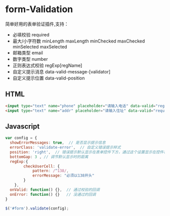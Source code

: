 # form-Validation
简单好用的表单验证插件,支持：
* 必填校验 required
* 最大/小字符数 minLength maxLength minChecked maxChecked minSelected maxSelected
* 邮箱类型 email
* 数字类型 number
* 正则表达式校验 regExp[regName]
* 自定义提示消息 data-valid-message-[validator]
* 自定义提示位置 data-valid-position

## HTML
```html
<input type="text" name="phone" placeholder="请输入电话" data-valid="regExp[checkUserCell]" >
<input type="text" name="addr" placeholder="请输入住址" data-valid="required, minLength[5], maxLength[10]" data-valid-position="bottom">
```
## Javascript
```javascript
var config = {
  showErrorMessages: true,  // 是否显示提示信息
  errorClass: 'validate-error',  // 自定义错误提示样式
  position: 'right',  // 错误提示默认显示在表单控件下方，通过这个设置显示在控件右方
  bottomGap: 3 , // 调节默认显示时的距离 
  regExp:{
		checkUserCell: {
			pattern: /^138/,
			errorMessage: "必须以138开头"
		}
	},
  onValid: function() {},  // 通过校验的回调
  onError: function() {}   // 没通过的回调
}

$('#form').validate(config);
```
